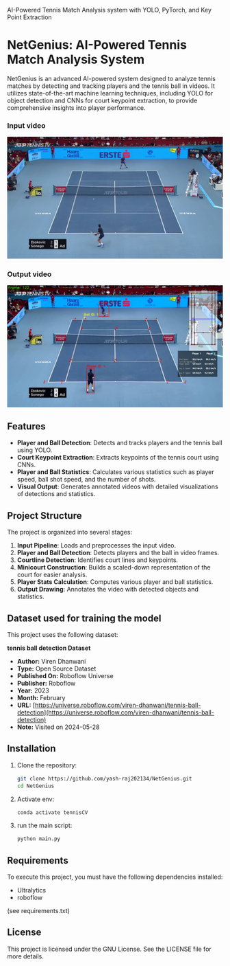 
AI-Powered Tennis Match Analysis system with YOLO, PyTorch, and Key Point Extraction
# NetGenius: AI-Powered Tennis Match Analysis System

NetGenius is an advanced AI-powered system designed to analyze tennis matches by detecting and tracking players and the tennis ball in videos. It utilizes state-of-the-art machine learning techniques, including YOLO for object detection and CNNs for court keypoint extraction, to provide comprehensive insights into player performance.

<!-- screenshot -->
### Input video
![Input screenshot](screenshot/input.png)

### Output video
![output screenshot](screenshot/output.png)

## Features

- **Player and Ball Detection**: Detects and tracks players and the tennis ball using YOLO.
- **Court Keypoint Extraction**: Extracts keypoints of the tennis court using CNNs.
- **Player and Ball Statistics**: Calculates various statistics such as player speed, ball shot speed, and the number of shots.
- **Visual Output**: Generates annotated videos with detailed visualizations of detections and statistics.

## Project Structure

The project is organized into several stages:

1. **Input Pipeline**: Loads and preprocesses the input video.
2. **Player and Ball Detection**: Detects players and the ball in video frames.
3. **Courtline Detection**: Identifies court lines and keypoints.
4. **Minicourt Construction**: Builds a scaled-down representation of the court for easier analysis.
5. **Player Stats Calculation**: Computes various player and ball statistics.
6. **Output Drawing**: Annotates the video with detected objects and statistics.

## Dataset used for training the model
This project uses the following dataset:

**tennis ball detection Dataset**

- **Author:** Viren Dhanwani
- **Type:** Open Source Dataset
- **Published On:** Roboflow Universe
- **Publisher:** Roboflow
- **Year:** 2023
- **Month:** February
- **URL:** [https://universe.roboflow.com/viren-dhanwani/tennis-ball-detection](https://universe.roboflow.com/viren-dhanwani/tennis-ball-detection)
- **Note:** Visited on 2024-05-28 
## Installation

1. Clone the repository:
   ```bash
   git clone https://github.com/yash-raj202134/NetGenius.git
   cd NetGenius
   ```

2. Activate env:
   ```bash
   conda activate tennisCV
   ```

3. run the main script:
   ```bash
   python main.py
   ```


## Requirements
To execute this project, you must have the following dependencies installed:
- Ultralytics
- roboflow

(see requirements.txt)

## License
This project is licensed under the GNU License. See the LICENSE file for more details.

